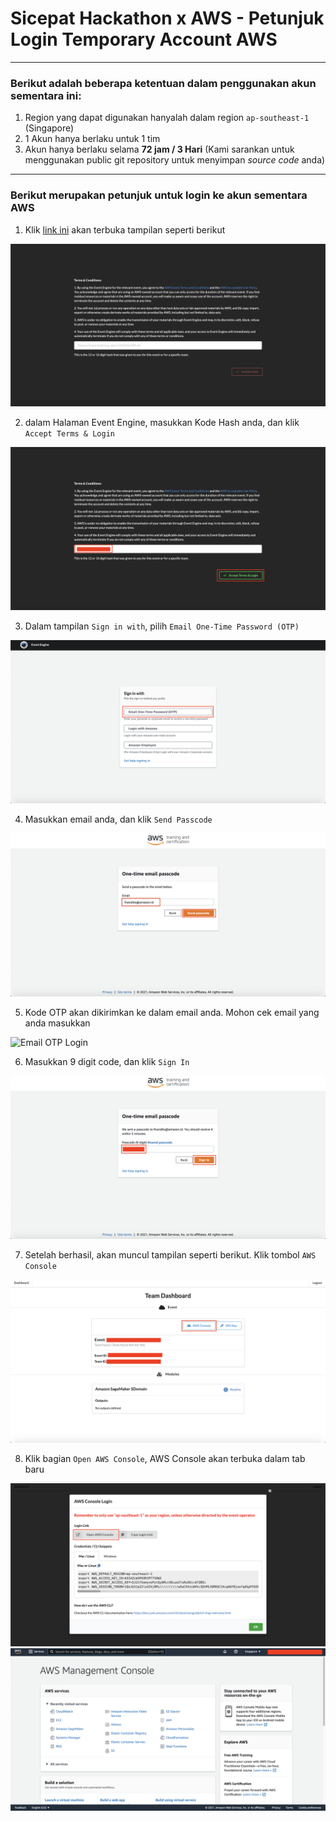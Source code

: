 # Sicepat Hackathon x AWS - Petunjuk Login Temporary Account AWS

<hr>

### Berikut adalah beberapa ketentuan dalam penggunakan akun sementara ini:
1. Region yang dapat digunakan hanyalah dalam region `ap-southeast-1` (Singapore)
2. 1 Akun hanya berlaku untuk 1 tim
3. Akun hanya berlaku selama **72 jam / 3 Hari** (Kami sarankan untuk menggunakan public git repository untuk menyimpan *source code* anda)

<hr>

### Berikut merupakan petunjuk untuk login ke akun sementara AWS
1. Klik [link ini](https://dashboard.eventengine.run/login) akan terbuka tampilan seperti berikut
<img src="img/1.png" alt="Event Engine Login"/>

2. dalam Halaman Event Engine, masukkan Kode Hash anda, dan klik `Accept Terms & Login`
<img src="img/2.png" alt="Event Engine Hash"/>

3. Dalam tampilan `Sign in with`, pilih `Email One-Time Password (OTP)`
<img src="img/3.png" alt="Email OTP Input"/>

4. Masukkan email anda, dan klik `Send Passcode`
<img src="img/4.png" alt="Input Email Image"/>

5. Kode OTP akan dikirimkan ke dalam email anda. Mohon cek email yang anda masukkan
<img src="img/5.png" alt="Email OTP Login"/>

6. Masukkan 9 digit code, dan klik `Sign In`
<img src="img/6.png" alt="Sign In"/>

7. Setelah berhasil, akan muncul tampilan seperti berikut. Klik tombol `AWS Console`
<img src="img/7.png" alt="AWS Console Click"/>

8. Klik bagian `Open AWS Console`, AWS Console akan terbuka dalam tab baru
<img src="img/8-1.png" alt="Open AWS Console"/>

<img src="img/8-2.png" alt="AWS Console"/>